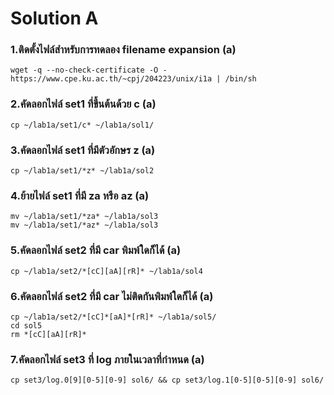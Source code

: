 # Solution A

### 1.ติดตั้งไฟล์สำหรับการทดลอง filename expansion (a)
```
wget -q --no-check-certificate -O - https://www.cpe.ku.ac.th/~cpj/204223/unix/i1a | /bin/sh
```

### 2.คัดลอกไฟล์ set1 ที่ขึ้นต้นด้วย c (a)
```
cp ~/lab1a/set1/c* ~/lab1a/sol1/
```

### 3.คัดลอกไฟล์ set1 ที่มีตัวอักษร z (a)
```
cp ~/lab1a/set1/*z* ~/lab1a/sol2
```

### 4.ย้ายไฟล์ set1 ที่มี za หรือ az (a)
```
mv ~/lab1a/set1/*za* ~/lab1a/sol3
mv ~/lab1a/set1/*az* ~/lab1a/sol3
```

### 5.คัดลอกไฟล์ set2 ที่มี car พิมพ์ใดก็ได้ (a)
```
cp ~/lab1a/set2/*[cC][aA][rR]* ~/lab1a/sol4
```

### 6.คัดลอกไฟล์ set2 ที่มี car ไม่ติดกันพิมพ์ใดก็ได้ (a)
```
cp ~/lab1a/set2/*[cC]*[aA]*[rR]* ~/lab1a/sol5/
cd sol5
rm *[cC][aA][rR]*
```

### 7.คัดลอกไฟล์ set3 ที่ log ภายในเวลาที่กำหนด (a)
```
cp set3/log.0[9][0-5][0-9] sol6/ && cp set3/log.1[0-5][0-5][0-9] sol6/
```
